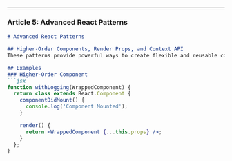 
---

### Article 5: Advanced React Patterns

```markdown
# Advanced React Patterns

## Higher-Order Components, Render Props, and Context API
These patterns provide powerful ways to create flexible and reusable components.

## Examples
### Higher-Order Component
```jsx
function withLogging(WrappedComponent) {
  return class extends React.Component {
    componentDidMount() {
      console.log('Component Mounted');
    }

    render() {
      return <WrappedComponent {...this.props} />;
    }
  };
}
